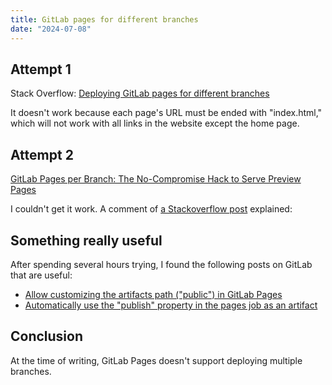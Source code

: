 ```yaml
---
title: GitLab pages for different branches
date: "2024-07-08"
---
```


## Attempt 1

Stack Overflow: [Deploying GitLab pages for different branches](https://stackoverflow.com/questions/55596789/deploying-gitlab-pages-for-different-branches)

It doesn't work because each page's URL must be ended with "index.html," which will not work with all links in the website except the home page.

## Attempt 2

[GitLab Pages per Branch: The No-Compromise Hack to Serve Preview Pages](https://dev.to/zenika/gitlab-pages-preview-the-no-compromise-hack-to-serve-per-branch-pages-5599)

I couldn't get it work. A comment of [a Stackoverflow post](https://stackoverflow.com/questions/75853041/gitlab-pipeline-deploy-subfolders-to-gitlab-pages) explained:

## Something really useful

After spending several hours trying, I found the following posts on GitLab that are useful:

- [Allow customizing the artifacts path ("public") in GitLab Pages](https://gitlab.com/groups/gitlab-org/-/epics/10126)
- [Automatically use the "publish" property in the pages job as an artifact](https://gitlab.com/gitlab-org/gitlab/-/issues/398145)

## Conclusion

At the time of writing, GitLab Pages doesn't support deploying multiple branches.
